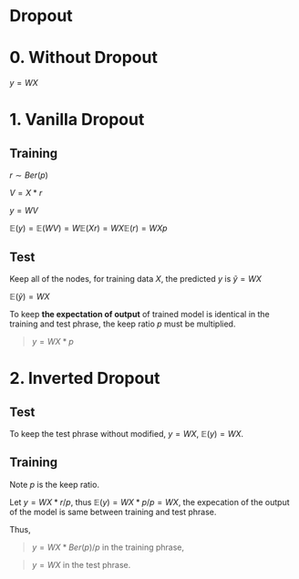 # Dropout

# 0. Without Dropout

$y = WX$

# 1. Vanilla Dropout


## Training

$r \sim Ber(p)$

$V = X*r$

$y = WV$

$\mathbb{E}(y) = \mathbb{E}(WV) = W \mathbb{E}(Xr) = WX \mathbb{E}(r) = WX p$

## Test

Keep all of the nodes, for training data $X$, the predicted $y$ is $\tilde{y} = WX$

$\mathbb{E}(\tilde{y}) = WX$

To keep **the expectation of output** of trained model is identical in the training and test phrase, the keep ratio $p$ must be multiplied.

> $y = WX * p$

# 2. Inverted Dropout

## Test

To keep the test phrase without modified, $y = WX$, $\mathbb{E}(y) = WX$.

## Training

Note $p$ is the keep ratio.

Let $y = WX*r / p$, thus $\mathbb{E}(y) = WX * p / p = WX$, the expecation of the output of the model is same between training and test phrase.

Thus, 

> $y = WX * Ber(p) / p$ in the training phrase, 

> $y = WX$ in the test phrase.
